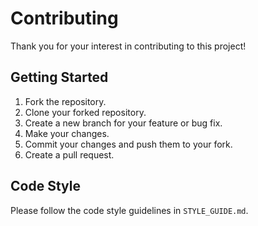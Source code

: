 # Contributing

Thank you for your interest in contributing to this project!

## Getting Started

1. Fork the repository.
2. Clone your forked repository.
3. Create a new branch for your feature or bug fix.
4. Make your changes.
5. Commit your changes and push them to your fork.
6. Create a pull request.

## Code Style

Please follow the code style guidelines in `STYLE_GUIDE.md`.
